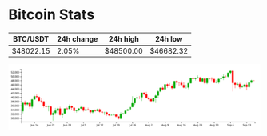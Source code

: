 # Bitcoin Stats

BTC/USDT|24h change|24h high|24h low|
|---|---|---|---|
|$48022.15|2.05%|$48500.00|$46682.32|

<img src="./chart.svg">
